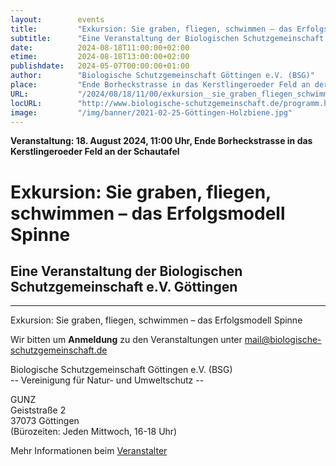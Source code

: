 ```yaml
---
layout:        events
title:         "Exkursion: Sie graben, fliegen, schwimmen – das Erfolgsmodell Spinne"
subtitle:      "Eine Veranstaltung der Biologischen Schutzgemeinschaft e.V. Göttingen"
date:          2024-08-18T11:00:00+02:00
etime:         2024-08-18T13:00:00+02:00
publishdate:   2024-05-07T00:00:00+01:00
author:        "Biologische Schutzgemeinschaft Göttingen e.V. (BSG)"
place:         "Ende Borheckstrasse in das Kerstlingeroeder Feld an der Schautafel"
URL:           "/2024/08/18/11/00/exkursion__sie_graben_fliegen_schwimmen__das_erfolgsmodell_spinne"
locURL:        "http://www.biologische-schutzgemeinschaft.de/programm.html"
image:         "/img/banner/2021-02-25-Göttingen-Holzbiene.jpg"
---
```


**Veranstaltung: 18. August 2024, 11:00 Uhr, Ende Borheckstrasse in das Kerstlingeroeder Feld an der Schautafel**

Exkursion: Sie graben, fliegen, schwimmen – das Erfolgsmodell Spinne
===========

Eine Veranstaltung der Biologischen Schutzgemeinschaft e.V. Göttingen
-----------

-------------

Exkursion: Sie graben, fliegen, schwimmen – das Erfolgsmodell Spinne


Wir bitten um **Anmeldung** zu den Veranstaltungen unter mail@biologische-schutzgemeinschaft.de

Biologische Schutzgemeinschaft Göttingen e.V. (BSG)  
-- Vereinigung für Natur- und Umweltschutz --  

GUNZ  
Geiststraße 2  
37073 Göttingen  
(Bürozeiten: Jeden Mittwoch, 16-18 Uhr)


Mehr Informationen beim [Veranstalter](http://www.biologische-schutzgemeinschaft.de/programm.html)
